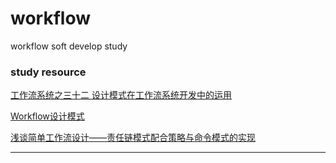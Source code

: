 # workflow
workflow soft develop study

### study resource
[工作流系统之三十二 设计模式在工作流系统开发中的运用](http://t.zoukankan.com/webreport-p-1943409.html)

[Workflow设计模式](https://blog.csdn.net/JackLi31742/article/details/98068358)

[浅谈简单工作流设计——责任链模式配合策略与命令模式的实现](https://blog.csdn.net/iteye_353/article/details/82242836?spm=1001.2101.3001.6650.1&utm_medium=distribute.pc_relevant.none-task-blog-2%7Edefault%7ECTRLIST%7Edefault-1-82242836-blog-98068358.pc_relevant_multi_platform_whitelistv3&depth_1-utm_source=distribute.pc_relevant.none-task-blog-2%7Edefault%7ECTRLIST%7Edefault-1-82242836-blog-98068358.pc_relevant_multi_platform_whitelistv3&utm_relevant_index=2)



***

